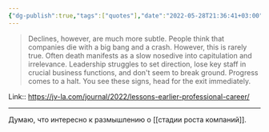 ```yaml
---
{"dg-publish":true,"tags":["quotes"],"date":"2022-05-28T21:36:41+03:00","modified_at":"2022-06-01T19:09:15+03:00","title":"Often death manifests as a slow nosedive into capitulation and irrelevance.","permalink":"/quotes/202205282136/","dgHomeLink":false,"dgPassFrontmatter":true}
---
```



> Declines, however, are much more subtle. People think that companies die with a big bang and a crash. However, this is rarely true. Often death manifests as a slow nosedive into capitulation and irrelevance. Leadership struggles to set direction, lose key staff in crucial business functions, and don't seem to break ground. Progress comes to a halt. You see these signs, head for the exit immediately.

Link:: https://jv-la.com/journal/2022/lessons-earlier-professional-career/

---

Думаю, что интересно к размышлению о [[стадии роста компаний]].
